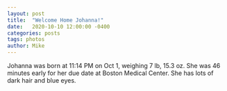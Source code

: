 ```yaml
---
layout: post
title:  "Welcome Home Johanna!"
date:   2020-10-10 12:00:00 -0400
categories: posts
tags: photos
author: Mike
---
```

Johanna was born at 11:14 PM on Oct 1, weighing 7 lb, 15.3 oz. She was 46 minutes early for her due date at Boston Medical Center. She has lots of dark hair and blue eyes.
